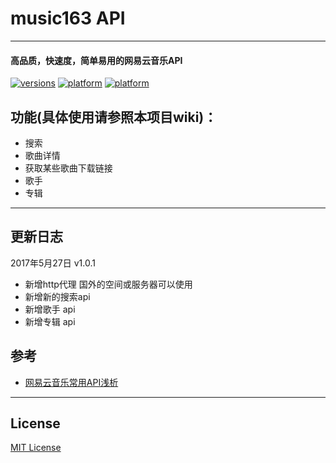 # music163 API
***
#### 高品质，快速度，简单易用的网易云音乐API

[![versions](https://img.shields.io/badge/API-1.0.1-blue.svg)](https://www.icyuyan.net)
[![platform](https://img.shields.io/badge/php-5.6-green.svg)]()
[![platform](https://img.shields.io/badge/php-7.0-green.svg)]()

## **功能(**具体使用请参照本项目wiki**)：**

* 搜索
* 歌曲详情
* 获取某些歌曲下载链接
* 歌手
* 专辑
***

## 更新日志

2017年5月27日 v1.0.1
* 新增http代理 国外的空间或服务器可以使用 
* 新增新的搜索api
* 新增歌手 api
* 新增专辑 api

## **参考**

* [网易云音乐常用API浅析](http://moonlib.com/606.html)

***

## License

[MIT License](https://github.com/axhello/NeteaseCloudMusicApi/blob/master/LICENSE)